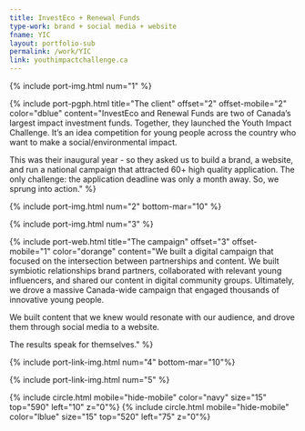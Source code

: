 ```yaml
---
title: InvestEco + Renewal Funds
type-work: brand + social media + website
fname: YIC
layout: portfolio-sub
permalink: /work/YIC
link: youthimpactchallenge.ca
---
```


{% include port-img.html num="1" %}

{% include port-pgph.html title="The client" offset="2" offset-mobile="2" color="dblue" content="InvestEco and Renewal Funds are two of Canada’s largest impact investment funds. Together, they launched the Youth Impact Challenge. It’s an idea competition for young people across the country who want to make a social/environmental impact.

This was their inaugural year - so they asked us to build a brand, a website, and run a national campaign that attracted 60+ high quality application. The only challenge: the application deadline was only a month away. So, we sprung into action." %}

{% include port-img.html num="2" bottom-mar="10" %}

{% include port-img.html num="3" %}

{% include port-web.html title="The campaign" offset="3" offset-mobile="1" color="dorange" content="We built a digital campaign that focused on the intersection between partnerships and content. We built symbiotic relationships brand partners, collaborated with relevant young influencers, and shared our content in digital community groups. Ultimately, we drove a massive Canada-wide campaign that engaged thousands of innovative young people.

We built content that we knew would resonate with our audience, and drove them through social media to a website.

The results speak for themselves." %}

{% include port-link-img.html num="4" bottom-mar="10"%}

{% include port-link-img.html num="5" %}

{% include circle.html mobile="hide-mobile" color="navy" size="15" top="590" left="10" z="0"%}
{% include circle.html mobile="hide-mobile" color="lblue" size="15" top="520" left="75" z="0"%}

